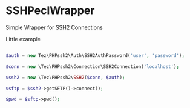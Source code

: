 # SSHPeclWrapper
Simple Wrapper for SSH2 Connections


Little example

```php

$auth = new Tez\PHPssh2\Auth\SSH2AuthPassword('user', 'password');

$conn = new \Tez\PHPssh2\Connection\SSH2Connection('localhost');

$ssh2 = new \Tez\PHPssh2\SSH2($conn, $auth);

$sftp = $ssh2->getSFTP()->connect();

$pwd = $sftp->pwd();
```
